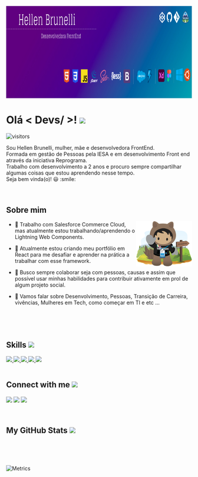 
<div align="center">
<img width="100%" height = "250px" src="https://github.com/HellenBrunelli/HellenBrunelli/blob/master/hellen-brunelli.png" alt="cover" />
</div>

<h1> Olá < Devs/ >! <img src = "https://raw.githubusercontent.com/MartinHeinz/MartinHeinz/master/wave.gif" width = 50px> </h1>
<p align='center'>

![visitors](https://visitor-badge.glitch.me/badge?page_id=HellenBrunelli.HellenBrunelli)

</p>
<div size='20px'> Sou Hellen Brunelli, mulher, mãe e desenvolvedora FrontEnd. </br>
Formada em gestão de Pessoas pela IESA e em desenvolvimento Front end através da iniciativa Reprograma.
  </br>
Trabalho com desenvolvimento a 2 anos e procuro sempre compartilhar algumas coisas que estou aprendendo nesse tempo.
 </br>
Seja bem vinda(o)! 😃 :smile: 
</div>
 </br>
 </br>
<h2> Sobre mim</h2>

<img width="30%" align="right" alt="Github" src="https://github.com/HellenBrunelli/HellenBrunelli/blob/master/astro-uki-blazing.png" />


- 🔭 Trabalho com Salesforce Commerce Cloud, mas atualmente estou trabalhando/aprendendo o Lightning Web Components.


- 🌱 Atualmente estou criando meu portfólio em React para me desafiar e aprender na prática a trabalhar com esse framework. 

- 👯 Busco sempre colaborar seja com pessoas, causas e assim que possível usar minhas habilidades para contribuir ativamente em prol de algum projeto social.

- 💬 Vamos falar sobre Desenvolvimento, Pessoas, Transição de Carreira, vivências, Mulheres em Tech, como começar em TI e etc ...

 </br>
 </br>
 </br>
<h2> Skills <img src = "https://media2.giphy.com/media/QssGEmpkyEOhBCb7e1/giphy.gif?cid=ecf05e47a0n3gi1bfqntqmob8g9aid1oyj2wr3ds3mg700bl&rid=giphy.gif" width = 32px> </h2>
<a href= https://github.com/HellenBrunelli?tab=repositories&q=&type=&language=html&sort= > <img width ='32px' src ='https://raw.githubusercontent.com/rahulbanerjee26/githubAboutMeGenerator/main/icons/html.svg'> </a>
<a href= https://github.com/HellenBrunelli?tab=repositories&q=&type=&language=css&sort= > <img width ='32px' src ='https://raw.githubusercontent.com/rahulbanerjee26/githubAboutMeGenerator/main/icons/css.svg'> </a>
<a href= https://github.com/HellenBrunelli?tab=repositories&q=&type=&language=javascript&sort= > <img width ='32px' src ='https://raw.githubusercontent.com/rahulbanerjee26/githubAboutMeGenerator/main/icons/javascript.svg'> </a>
<a href= https://github.com/HellenBrunelli?tab=repositories&q=&type=&language=bootstrap&sort= > <img width ='32px' src ='https://raw.githubusercontent.com/rahulbanerjee26/githubAboutMeGenerator/main/icons/bootstrap.svg'> </a>
<a href= https://github.com/HellenBrunelli?tab=repositories&q=&type=&language=sass&sort= > <img width ='32px' src ='https://raw.githubusercontent.com/rahulbanerjee26/githubAboutMeGenerator/main/icons/sass.svg'> </a>

 </br>
 </br>
<h2> Connect with me <img src='https://raw.githubusercontent.com/ShahriarShafin/ShahriarShafin/main/Assets/handshake.gif' width="100px"> </h2>
<a href = 'https://www.linkedin.com/in/hellenbrunelli'> <img width = '32px' align= 'center' src="https://raw.githubusercontent.com/rahulbanerjee26/githubAboutMeGenerator/main/icons/linked-in-alt.svg"/></a> 
<a href = '@hellenbrunelli'> <img width = '32px' align= 'center' src="https://raw.githubusercontent.com/rahulbanerjee26/githubAboutMeGenerator/main/icons/medium.svg"/></a> 
<a href = 'https://www.github.com/HellenBrunelli'> <img width = '32px' align= 'center' src="https://raw.githubusercontent.com/rahulbanerjee26/githubAboutMeGenerator/main/icons/github.svg"/></a> 

 </br>
 </br>
 </br>
<h2> My GitHub Stats <img src='https://media1.giphy.com/media/du3J3cXyzhj75IOgvA/giphy.gif?cid=ecf05e47x2g034i9pzwtzzsd3xgg2w9nr94t4tflbbgo3008&rid=giphy.gif' width='32px'> </h2>

 </br>
 </br>
 </br>
 
![Metrics](https://metrics.lecoq.io/HellenBrunelli?template=terminal&base.header=0&base.activity=0&base.repositories=0&base.metadata=0&languages=1&languages.limit=8&languages.colors=github&languages.threshold=0%25&config.timezone=America%2FToronto)

